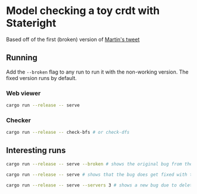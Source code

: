# Model checking a toy crdt with Stateright

Based off of the first (broken) version of [Martin's tweet](https://twitter.com/martinkl/status/1327020435419041792?ref_src=twsrc%5Etfw%7Ctwcamp%5Eembeddedtimeline%7Ctwterm%5Eprofile%3Amartinkl%7Ctwgr%5EeyJ0ZndfZXhwZXJpbWVudHNfY29va2llX2V4cGlyYXRpb24iOnsiYnVja2V0IjoxMjA5NjAwLCJ2ZXJzaW9uIjpudWxsfSwidGZ3X3NlbnNpdGl2ZV9tZWRpYV9pbnRlcnN0aXRpYWxfMTM5NjMiOnsiYnVja2V0IjoiaW50ZXJzdGl0aWFsIiwidmVyc2lvbiI6bnVsbH0sInRmd190d2VldF9yZXN1bHRfbWlncmF0aW9uXzEzOTc5Ijp7ImJ1Y2tldCI6InR3ZWV0X3Jlc3VsdCIsInZlcnNpb24iOm51bGx9fQ%3D%3D&ref_url=https%3A%2F%2Fmartin.kleppmann.com%2F2020%2F07%2F06%2Fcrdt-hard-parts-hydra.html)

## Running

Add the `--broken` flag to any run to run it with the non-working version. The fixed version runs by default.

### Web viewer

```sh
cargo run --release -- serve
```

### Checker

```sh
cargo run --release -- check-bfs # or check-dfs
```

## Interesting runs

```sh
cargo run --release -- serve --broken # shows the original bug from the twitter post
```

```sh
cargo run --release -- serve # shows that the bug does get fixed with the updated version
```

```sh
cargo run --release -- serve --servers 3 # shows a new bug due to delete's context not staying around, caused by not having causal broadcast!
```
